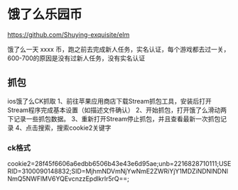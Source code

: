 # 饿了么乐园币

https://github.com/Shuying-exquisite/elm

饿了么一天 xxxx 币，跑之前去完成新人任务，实名认证，每个游戏都去过一关，600-700的原因是没有过新人任务，没有实名认证

## 抓包
ios饿了么CK抓取
1、前往苹果应用商店下载Stream抓包工具，安装后打开Stream程序完成基本设置（如描述文件确认）
2、开始抓包，打开饿了么滑动两下记录一些抓包数据。
3、重新打开Stream停止抓包，并且查看最新一次抓包记录
4、点击搜索，搜索cookie2关键字

### ck格式
cookie2=28f45f6606a6edbb6506b43e43e6d95ae;unb=2216828710111;USERID=3100090148832;SID=MjhmNDVmNjYwNmE2ZWRiYjY1MDZiNDNlNDNlNmQ5NWFlMV6YQEvcnzzEpdlkrlr5rQ==;